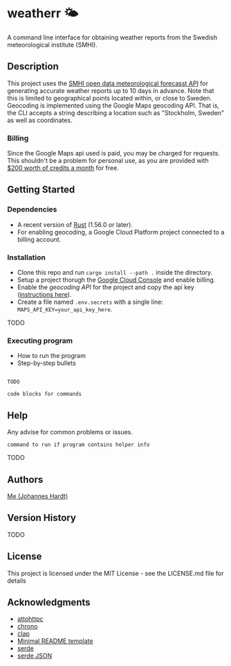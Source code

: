 # weatherr 🌤️

A command line interface for obtaining weather reports from the Swedish meteorological institute (SMHI). 

## Description

This project uses the [SMHI open data meteorological forecasst API](https://opendata.smhi.se/apidocs/metfcst/index.html) 
for generating accurate weather reports up to 10 days in advance. Note that this is limited to geographical points located within, or close to Sweden. Geocoding is implemented using the Google Maps geocoding API. That is, the CLI accepts a string describing a location such as "Stockholm, Sweden" as well as coordinates. 

### Billing

Since the Google Maps api used is paid, you may be charged for requests. This shouldn't be a problem for personal use, 
as you are provided with [$200 worth of credits a month](https://developers.google.com/maps/documentation/geocoding/usage-and-billing) for free.

## Getting Started

### Dependencies

* A recent version of [Rust](https://www.rust-lang.org/tools/install) (1.56.0 or later). 
* For enabling geocoding, a Google Cloud Platform project connected to a billing account.

### Installation

* Clone this repo and run ```cargo install --path .``` inside the directory.
* Setup a project thorugh the [Google Cloud Console](https://developers.google.com/maps/gmp-get-started)  and enable billing.
* Enable the *geocoding API* for the project and copy the api key ([instructions here](https://developers.google.com/maps/gmp-get-started)).
* Create a file named ```.env.secrets``` with a single line: ```MAPS_API_KEY=your_api_key_here```.

TODO

### Executing program

* How to run the program
* Step-by-step bullets
```

TODO

code blocks for commands
```

## Help

Any advise for common problems or issues.
```
command to run if program contains helper info

```

TODO

## Authors

[Me (Johannes Hardt)](https://github.com/johanneshardt)

## Version History

TODO

## License

This project is licensed under the MIT License - see the LICENSE.md file for details

## Acknowledgments

* [attohttpc](https://github.com/sbstp/attohttpc)
* [chrono](https://github.com/chronotope/chrono)
* [clap](https://github.com/clap-rs/clap)
* [Minimal README template](https://gist.github.com/DomPizzie/7a5ff55ffa9081f2de27c315f5018afc)
* [serde](https://github.com/serde-rs/serde)
* [serde JSON](https://github.com/serde-rs/json)
